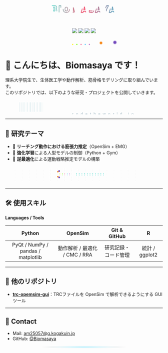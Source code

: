 <!-- ─────────────────────────────────────────────
  Biomasaya README – animated, clean & science-y
  All animations are CSS-in-SVG (GitHub OK / no JS needed)
────────────────────────────────────────────── -->

<p align="center">
  <!-- Animated neon / stroke-fill logo (SVG Animated Text Fill) -->
  <svg viewBox="0 0 1200 220" width="100%" height="220" xmlns="http://www.w3.org/2000/svg" role="img" aria-label="Biomasaya">
    <defs>
      <linearGradient id="g" x1="0%" y1="0%" x2="100%" y2="0%">
        <stop offset="0%" stop-color="#56d9cd"/>
        <stop offset="50%" stop-color="#f2385a"/>
        <stop offset="100%" stop-color="#3aa1bf"/>
      </linearGradient>
      <filter id="glow">
        <feGaussianBlur stdDeviation="3" result="b1"/>
        <feMerge>
          <feMergeNode in="b1"/><feMergeNode in="SourceGraphic"/>
        </feMerge>
      </filter>
      <style>
        .word{
          font: 900 70px/1 "Open Sans", system-ui, -apple-system, Segoe UI, Roboto, "Helvetica Neue", Arial, "Noto Sans JP", "Hiragino Kaku Gothic ProN", "Yu Gothic", sans-serif;
          text-transform: uppercase;
          letter-spacing: .12em;
          fill: none;
          stroke: url(#g);
          stroke-width: 3;
          stroke-linejoin: round;
          stroke-dasharray: 80 340;
          animation: dash 6s linear infinite;
          filter: url(#glow);
        }
        @keyframes dash {
          0%   { stroke-dashoffset:   0; }
          100% { stroke-dashoffset: -420; }
        }
      </style>
    </defs>
    <text class="word" x="50%" y="50%" text-anchor="middle" dy=".35em">Biomasaya</text>
  </svg>
</p>

<p align="center">
  <img src="https://img.shields.io/badge/Field-Biomechanics-56d9cd?style=for-the-badge&logoColor=white">
  <img src="https://img.shields.io/badge/OpenSim-EMG%20%2F%20CMC%20%2F%20RRA-3aa1bf?style=for-the-badge">
  <img src="https://img.shields.io/badge/Python-NumPy%20%7C%20pandas%20%7C%20matplotlib-f2385a?style=for-the-badge&logo=python&logoColor=white">
  <img src="https://img.shields.io/badge/R-ggplot2-6a9bd8?style=for-the-badge&logo=r&logoColor=white">
</p>

<p align="center">
  <!-- Colorful loading dots (as a tiny ambient separator) -->
  <svg viewBox="0 0 340 28" width="270" height="24" xmlns="http://www.w3.org/2000/svg" aria-hidden="true">
    <style>
      .d{ transform-origin: center; animation: grow 1.6s ease-in-out infinite; opacity:.95; }
      .d:nth-child(1){ animation-delay:-1.4s; fill:#fff000; filter:url(#s); }
      .d:nth-child(2){ animation-delay:-1.2s; fill:#76ff03; filter:url(#s); }
      .d:nth-child(3){ animation-delay:-1.0s; fill:#f06292; filter:url(#s); }
      .d:nth-child(4){ animation-delay:-0.8s; fill:#4fc3f7; filter:url(#s); }
      .d:nth-child(5){ animation-delay:-0.6s; fill:#ba68c8; filter:url(#s); }
      .d:nth-child(6){ animation-delay:-0.4s; fill:#f57c00; filter:url(#s); }
      .d:nth-child(7){ animation-delay:-0.2s; fill:#673ab7; filter:url(#s); }
      @keyframes grow { 0%,40%,100%{ transform:scale(.35) } 20%{ transform:scale(1) } }
    </style>
    <defs>
      <filter id="s"><feGaussianBlur stdDeviation="1.4"/></filter>
    </defs>
    <g transform="translate(14,14)">
      <circle class="d" r="7" cx="0"/>
      <circle class="d" r="7" cx="48"/>
      <circle class="d" r="7" cx="96"/>
      <circle class="d" r="7" cx="144"/>
      <circle class="d" r="7" cx="192"/>
      <circle class="d" r="7" cx="240"/>
      <circle class="d" r="7" cx="288"/>
    </g>
  </svg>
</p>

# 👋 こんにちは、Biomasaya です！

理系大学院生で、生体医工学や動作解析、筋骨格モデリングに取り組んでいます。  
このリポジトリでは、以下のような研究・プロジェクトを公開していきます。

<!-- Barcode-like divider (CSS Animated Barcode idea) -->
<p align="center">
  <svg viewBox="0 0 800 85" width="88%" height="80" xmlns="http://www.w3.org/2000/svg" aria-hidden="true">
    <defs>
      <style>
        .b line{ stroke:#e5f0f2; stroke-width:var(--w,3); opacity:.8 }
        .b text{ font: 400 22px/1.2 "Libre Barcode 128 Text","Open Sans",system-ui,sans-serif; fill:#9fb6c1; letter-spacing:.18em }
        /* subtle scan animation */
        .scan{ stroke:#a7dff0; stroke-width:2; opacity:.35; animation:slide 2.8s ease-out infinite }
        @keyframes slide{ 0%,90%{ transform:translateX(-820px) } 100%{ transform:translateX(0) } }
      </style>
    </defs>
    <g class="b" transform="translate(30,15)">
      <!-- bars -->
      <!-- a handful of varying widths to mimic barcode -->
      <line x1="0" y1="0" x2="0" y2="55" style="--w:5"/>
      <line x1="9" y1="0" x2="9" y2="55"/>
      <line x1="16" y1="0" x2="16" y2="55" style="--w:2"/>
      <line x1="24" y1="0" x2="24" y2="55" style="--w:6"/>
      <line x1="36" y1="0" x2="36" y2="55" style="--w:2"/>
      <line x1="44" y1="0" x2="44" y2="55" style="--w:4"/>
      <line x1="54" y1="0" x2="54" y2="55" style="--w:2"/>
      <line x1="62" y1="0" x2="62" y2="55" style="--w:7"/>
      <line x1="75" y1="0" x2="75" y2="55" style="--w:3"/>
      <line x1="83" y1="0" x2="83" y2="55" style="--w:6"/>
      <line x1="95" y1="0" x2="95" y2="55" style="--w:2"/>
      <line x1="103" y1="0" x2="103" y2="55" style="--w:4"/>
      <line x1="113" y1="0" x2="113" y2="55"/>
      <line x1="121" y1="0" x2="121" y2="55" style="--w:6"/>
      <line x1="133" y1="0" x2="133" y2="55" style="--w:2"/>
      <!-- scanning line -->
      <g transform="translate(740,0)"><line class="scan" x1="0" y1="0" x2="0" y2="55"/></g>
      <text x="300" y="75">c o d e  t h e  w o r l d  .  i o</text>
    </g>
  </svg>
</p>

---

## 🔬 研究テーマ
- 💪 **リーチング動作における筋張力推定**（OpenSim + EMG）
- 🤖 **強化学習**による人型モデルの制御（Python + Gym）
- 🧠 **逆最適化**による運動戦略推定モデルの構築

<!-- Slim DNA animation (pure SVG 3D-ish wave) -->
<p align="center">
  <svg viewBox="0 0 820 100" width="92%" height="90" xmlns="http://www.w3.org/2000/svg" aria-hidden="true">
    <defs>
      <style>
        .d{ fill:#56d9cd }
        .t{ stroke:#b0b0b0; stroke-dasharray:2 6; opacity:.5 }
        @keyframes y { 0%{ transform:translateY(0) } 50%{ transform:translateY(-10px) } 100%{ transform:translateY(0) } }
      </style>
    </defs>
    <!-- dotted stems -->
    <g class="t">
      <!-- 18 stems -->
      <line x1="20" y1="15" x2="20" y2="85"/><line x1="60" y1="15" x2="60" y2="85"/>
      <line x1="100" y1="15" x2="100" y2="85"/><line x1="140" y1="15" x2="140" y2="85"/>
      <line x1="180" y1="15" x2="180" y2="85"/><line x1="220" y1="15" x2="220" y2="85"/>
      <line x1="260" y1="15" x2="260" y2="85"/><line x1="300" y1="15" x2="300" y2="85"/>
      <line x1="340" y1="15" x2="340" y2="85"/><line x1="380" y1="15" x2="380" y2="85"/>
      <line x1="420" y1="15" x2="420" y2="85"/><line x1="460" y1="15" x2="460" y2="85"/>
      <line x1="500" y1="15" x2="500" y2="85"/><line x1="540" y1="15" x2="540" y2="85"/>
      <line x1="580" y1="15" x2="580" y2="85"/><line x1="620" y1="15" x2="620" y2="85"/>
      <line x1="660" y1="15" x2="660" y2="85"/><line x1="700" y1="15" x2="700" y2="85"/>
    </g>
    <!-- beads moving like helix -->
    <g>
      <!-- top row -->
      <g style="animation:y 2s linear infinite">
        <circle class="d" cx="20" r="5" cy="26"/>
        <circle class="d" cx="60" r="5" cy="26"/>
        <circle class="d" cx="100" r="5" cy="26"/>
        <circle class="d" cx="140" r="5" cy="26"/>
        <circle class="d" cx="180" r="5" cy="26"/>
        <circle class="d" cx="220" r="5" cy="26"/>
        <circle class="d" cx="260" r="5" cy="26"/>
        <circle class="d" cx="300" r="5" cy="26"/>
        <circle class="d" cx="340" r="5" cy="26"/>
        <circle class="d" cx="380" r="5" cy="26"/>
        <circle class="d" cx="420" r="5" cy="26"/>
        <circle class="d" cx="460" r="5" cy="26"/>
        <circle class="d" cx="500" r="5" cy="26"/>
        <circle class="d" cx="540" r="5" cy="26"/>
        <circle class="d" cx="580" r="5" cy="26"/>
        <circle class="d" cx="620" r="5" cy="26"/>
        <circle class="d" cx="660" r="5" cy="26"/>
        <circle class="d" cx="700" r="5" cy="26"/>
      </g>
      <!-- bottom row (phase shift) -->
      <g style="animation:y 2s linear infinite; animation-delay:-1s">
        <circle class="d" cx="20" r="5" cy="74"/>
        <circle class="d" cx="60" r="5" cy="74"/>
        <circle class="d" cx="100" r="5" cy="74"/>
        <circle class="d" cx="140" r="5" cy="74"/>
        <circle class="d" cx="180" r="5" cy="74"/>
        <circle class="d" cx="220" r="5" cy="74"/>
        <circle class="d" cx="260" r="5" cy="74"/>
        <circle class="d" cx="300" r="5" cy="74"/>
        <circle class="d" cx="340" r="5" cy="74"/>
        <circle class="d" cx="380" r="5" cy="74"/>
        <circle class="d" cx="420" r="5" cy="74"/>
        <circle class="d" cx="460" r="5" cy="74"/>
        <circle class="d" cx="500" r="5" cy="74"/>
        <circle class="d" cx="540" r="5" cy="74"/>
        <circle class="d" cx="580" r="5" cy="74"/>
        <circle class="d" cx="620" r="5" cy="74"/>
        <circle class="d" cx="660" r="5" cy="74"/>
        <circle class="d" cx="700" r="5" cy="74"/>
      </g>
    </g>
  </svg>
</p>

---

## 🛠️ 使用スキル
**Languages / Tools**

| Python | OpenSim | Git & GitHub | R |
|:--:|:--:|:--:|:--:|
| PyQt / NumPy / pandas / matplotlib | 動作解析 / 最適化 / CMC / RRA | 研究記録・コード管理 | 統計 / ggplot2 |

---

## 📂 他のリポジトリ
- <a href="https://github.com/Biomasaya/trc-analyzer-gui"><b>trc-opemsim-gui</b></a>：TRCファイルを OpenSim で解析できるようにする GUI ツール

---

## 📝 Contact
- Mail: <am25057@g.kogakuin.jp>  
- GitHub: [@Biomasaya](https://github.com/Biomasaya)

<p align="center">
  <!-- Tiny footer glow -->
  <svg viewBox="0 0 600 18" width="60%" height="16" xmlns="http://www.w3.org/2000/svg" aria-hidden="true">
    <defs>
      <radialGradient id="f" cx="50%" cy="50%">
        <stop offset="0%" stop-color="#8feaff" stop-opacity=".8"/>
        <stop offset="60%" stop-color="#8feaff" stop-opacity=".15"/>
        <stop offset="100%" stop-color="transparent" stop-opacity="0"/>
      </radialGradient>
    </defs>
    <ellipse cx="300" cy="9" rx="280" ry="8" fill="url(#f)"/>
  </svg>
</p>
